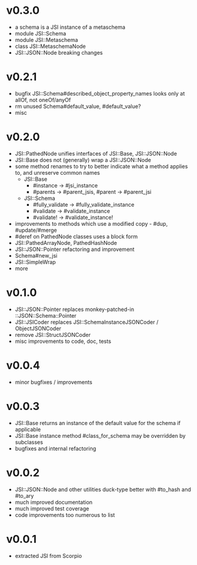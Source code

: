 # v0.3.0

- a schema is a JSI instance of a metaschema
- module JSI::Schema
- module JSI::Metaschema
- class JSI::MetaschemaNode
- JSI::JSON::Node breaking changes

# v0.2.1

- bugfix JSI::Schema#described_object_property_names looks only at allOf, not oneOf/anyOf
- rm unused Schema#default_value, #default_value?
- misc

# v0.2.0

- JSI::PathedNode unifies interfaces of JSI::Base, JSI::JSON::Node
- JSI::Base does not (generally) wrap a JSI::JSON::Node
- some method renames to try to better indicate what a method applies to, and unreserve common names
  - JSI::Base
    - #instance -> #jsi_instance
    - #parents -> #parent_jsis, #parent -> #parent_jsi
  - JSI::Schema
    - #fully_validate -> #fully_validate_instance
    - #validate -> #validate_instance
    - #validate! -> #validate_instance!
- improvements to methods which use a modified copy - #dup, #update/#merge
- #deref on PathedNode classes uses a block form
- JSI::PathedArrayNode, PathedHashNode
- JSI::JSON::Pointer refactoring and improvement
- Schema#new_jsi
- JSI::SimpleWrap
- more

# v0.1.0

- JSI::JSON::Pointer replaces monkey-patched-in ::JSON::Schema::Pointer
- JSI::JSICoder replaces JSI::SchemaInstanceJSONCoder / ObjectJSONCoder
- remove JSI::StructJSONCoder
- misc improvements to code, doc, tests

# v0.0.4

- minor bugfixes / improvements

# v0.0.3

- JSI::Base returns an instance of the default value for the schema if applicable
- JSI::Base instance method #class_for_schema may be overridden by subclasses
- bugfixes and internal refactoring

# v0.0.2

- JSI::JSON::Node and other utilities duck-type better with #to_hash and #to_ary
- much improved documentation
- much improved test coverage
- code improvements too numerous to list

# v0.0.1

- extracted JSI from Scorpio
